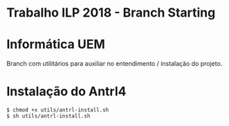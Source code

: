 ﻿# Trabalho ILP 2018 - Branch Starting

Informática UEM
==================================
Branch com utilitários para auxiliar no entendimento / instalação do projeto.

Instalação do Antrl4 
=======================
```
$ chmod +x utils/antrl-install.sh
$ sh utils/antrl-install.sh
```

